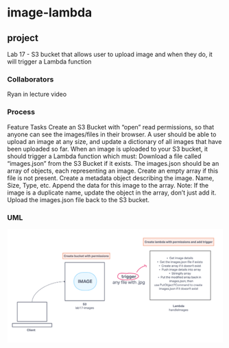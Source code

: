 # image-lambda

## project

Lab 17 - S3 bucket that allows user to upload image and when they do, it will trigger a Lambda function

### Collaborators

Ryan in lecture video

### Process

Feature Tasks
Create an S3 Bucket with “open” read permissions, so that anyone can see the images/files in their browser.
A user should be able to upload an image at any size, and update a dictionary of all images that have been uploaded so far.
When an image is uploaded to your S3 bucket, it should trigger a Lambda function which must:
Download a file called “images.json” from the S3 Bucket if it exists.
The images.json should be an array of objects, each representing an image. Create an empty array if this file is not present.
Create a metadata object describing the image.
Name, Size, Type, etc.
Append the data for this image to the array.
Note: If the image is a duplicate name, update the object in the array, don’t just add it.
Upload the images.json file back to the S3 bucket.

### UML

![lab 17 - lambda and s3](./assets/lab17-UML.png)
